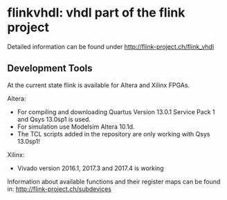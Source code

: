 flinkvhdl: vhdl part of the flink project
=========

Detailed information can be found under http://flink-project.ch/flink_vhdl

Development Tools
-----------------

At the current state flink is available for Altera and Xilinx FPGAs.

Altera:
- For compiling and downloading Quartus Version 13.0.1 Service Pack 1 and Qsys 13.0sp1 is used.
- For simulation use Modelsim Altera 10.1d.
- The TCL scripts added in the repository are only working with Qsys 13.0sp1!

Xilinx:
- Vivado version 2016.1, 2017.3 and 2017.4 is working

Information about available functions and their register maps can be found in: http://flink-project.ch/subdevices
